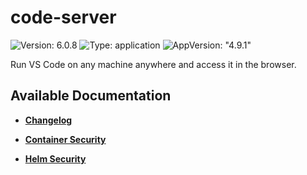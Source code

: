 # code-server

![Version: 6.0.8](https://img.shields.io/badge/Version-6.0.8-informational?style=flat-square) ![Type: application](https://img.shields.io/badge/Type-application-informational?style=flat-square) ![AppVersion: "4.9.1"](https://img.shields.io/badge/AppVersion-"4.9.1"-informational?style=flat-square)

Run VS Code on any machine anywhere and access it in the browser.

## Available Documentation

- [**Changelog**](CHANGELOG)

- [**Container Security**](container-security)

- [**Helm Security**](helm-security)

